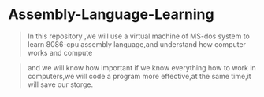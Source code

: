 # Assembly-Language-Learning

>In this repository ,we will use a virtual machine of MS-dos system to learn 8086-cpu assembly language,and understand how computer works and compute

>and we will know how important if we know everything how to work in computers,we will code a program more effective,at the same time,it will save our storge.

